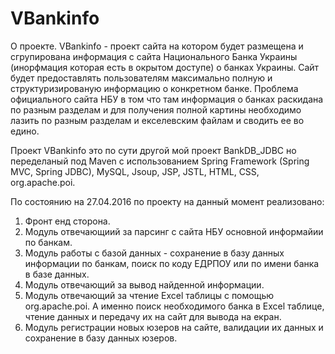 # VBankinfo
О проекте. 
VBankinfo - проект сайта на котором будет размещена и сгрупирована информация с сайта Национального Банка Украины
(инорфмация которая есть в окрытом доступе) о банках Украины. Сайт будет предоставлять пользователям максимально полную и 
структуризированую информацию о конкретном банке. Проблема официального сайта НБУ в том что там информация о банках раскидана по разным 
разделам и для получения полной картины необходимо лазить по разным разделам и екселевским файлам и сводить ее во едино.

Проект VBankinfo это по сути другой мой проект BankDB_JDBC но переделаный под Maven с использованием Spring Framework 
(Spring MVC, Spring JDBC), MySQL, Jsoup, JSP, JSTL, HTML, CSS, org.apache.poi. 

По состоянию на 27.04.2016 по проекту на данный момент реализовано:
1. Фронт енд сторона.
2. Модуль отвечающиий за парсинг с сайта НБУ основной информайии по банкам.
3. Модуль работы с базой данных - сохранение в базу данных информации по банкам, поиск по коду ЕДРПОУ или по имени банка в базе данных.
4. Модуль отвечающий за вывод найденной информации.
5. Модуль отвечающий за чтение Excel таблицы с помощью org.apache.poi. А именно поиск необходимого банка в Excel таблице, чтение данных и передачу их на сайт для вывода на екран.
6. Модуль регистрации новых юзеров на сайте, валидации их данных и сохранение в базу данных юзеров.
